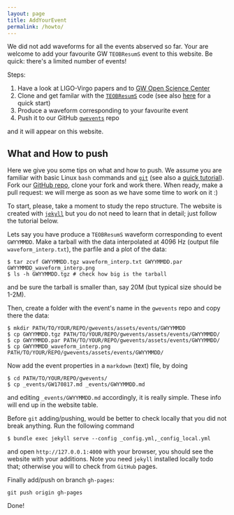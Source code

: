 ```yaml
---
layout: page
title: AddYourEvent
permalink: /howto/
---
```


We did not add waveforms for all the events abserved so far.
Your are welcome to add your favourite GW `TEOBResumS` event to this website.
Be quick: there's a limited number of events!

Steps:

 1. Have a look at LIGO-Virgo papers and to [GW Open Science Center](https://www.gw-openscience.org/about/)
 2. Clone and get familar with the [`TEOBResumS`](https://bitbucket.org/eob_ihes/teobresums/src/master/) code (see also [here](/about/) for a quick start)
 3. Produce a waveform corresponding to your favourite event
 4. Push it to our GitHub [`gwevents`](https://github.com/teobresums/gwevents/) repo

and it will appear on this website.

## What and How to push

Here we give you some tips on what and how to push.
We assume you are familiar with basic Linux `bash` commands and [`git`](https://git-scm.com/) (see also a [quick tutorial](https://gitlab.com/bernuzzi/gitandgo)).
Fork our [GitHub repo](https://github.com/teobresums/gwevents/), clone your fork and work there.
When ready, make a pull request: we will merge as soon as we have some time to work on it :)

To start, please, take a moment to study the repo structure. The website is created with [`jekyll`](https://jekyllrb.com/) but you do not need to learn that in detail; just follow the tutorial below.

Lets say you have produce a `TEOBResumS` waveform corresponding to event `GWYYMMDD`.
Make a tarball with the data interpolated at 4096 Hz (output file `waveform_interp.txt`), the parfile and a plot of the data:

```
$ tar zcvf GWYYMMDD.tgz waveform_interp.txt GWYYMMDD.par GWYYMMDD_waveform_interp.png
$ ls -h GWYYMMDD.tgz # check how big is the tarball
```

and be sure the tarball is smaller than, say 20M (but typical size should be 1-2M).

Then, create a folder with the event's name in the `gwevents` repo and copy there the data:

```
$ mkdir PATH/TO/YOUR/REPO/gwevents/assets/events/GWYYMMDD
$ cp GWYYMMDD.tgz PATH/TO/YOUR/REPO/gwevents/assets/events/GWYYMMDD/
$ cp GWYYMMDD.par PATH/TO/YOUR/REPO/gwevents/assets/events/GWYYMMDD/
$ cp GWYYMMDD_waveform_interp.png PATH/TO/YOUR/REPO/gwevents/assets/events/GWYYMMDD/
```
Now add the event properties in a `markdown` (text) file, by doing

```
$ cd PATH/TO/YOUR/REPO/gwevents/
$ cp _events/GW170817.md _events/GWYYMMDD.md
```

and editing `_events/GWYYMMDD.md` accordingly, it is really simple. These info will end up in the website table.

Before `git` adding/pushing, would be better to check locally that you did not break anything. Run the following command

```
$ bundle exec jekyll serve --config _config.yml,_config_local.yml
```

and open `http://127.0.0.1:4000` with your browser, you should see the website with your additions.
Note you need `jekyll` installed locally todo that; otherwise you will to check from `GitHub` pages.

Finally add/push on branch `gh-pages`:

```
git push origin gh-pages
```

Done!



